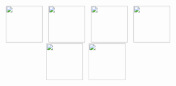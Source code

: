 
<p align="center">
  &nbsp;&nbsp;&nbsp;<img src="https://user-images.githubusercontent.com/103124683/186020159-15b327c7-6f7b-4faf-906f-24c5c35a42ff.png" width="100px">&nbsp;&nbsp;&nbsp;
  <img src="https://user-images.githubusercontent.com/103124683/186029291-4f6afe59-adbf-4123-b190-dfd91871535d.png" width="100px">&nbsp;&nbsp;&nbsp;
  <img src="https://user-images.githubusercontent.com/103124683/186024876-f28cdfb1-756a-4cb9-b817-f86bae9f22ae.png" width="100px">&nbsp;&nbsp;&nbsp;
  <img src="https://user-images.githubusercontent.com/103124683/186025332-0ac261a9-1204-49c4-a637-311ce68c541e.png" width="100px">&nbsp;&nbsp;&nbsp;
  <img src="https://user-images.githubusercontent.com/103124683/186026275-96d7cfd6-4182-4483-962d-f25f284a2ee2.png" width="100px">&nbsp;&nbsp;&nbsp;
  <img src="https://user-images.githubusercontent.com/103124683/189404322-52a49c58-e2d9-4966-9fc0-b34beaa844df.png" width="100px">&nbsp;&nbsp;&nbsp;
</p>
